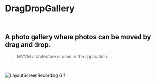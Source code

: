 # DragDropGallery

&nbsp;

## A photo gallery where photos can be moved by drag and drop.

> <p>MVVM architecture is used in the application.</p>

&nbsp;

![LayoutScreenRecording Gif](/LayoutScreenRecording.gif)
